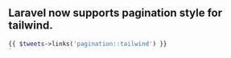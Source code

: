 ## Laravel now supports pagination style for tailwind.      
```php
{{ $tweets->links('pagination::tailwind') }}
`